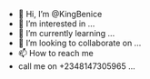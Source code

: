 - 👋 Hi, I’m @KingBenice
- 👀 I’m interested in ...
- 🌱 I’m currently learning ...
- 💞️ I’m looking to collaborate on ...
- 📫 How to reach me 
- call me on +2348147305965
...

<!---
KingBenice/KingBenice is a ✨ special ✨ repository because its `README.md` (this file) appears on your GitHub profile.
You can click the Preview link to take a look at your changes.
--->
